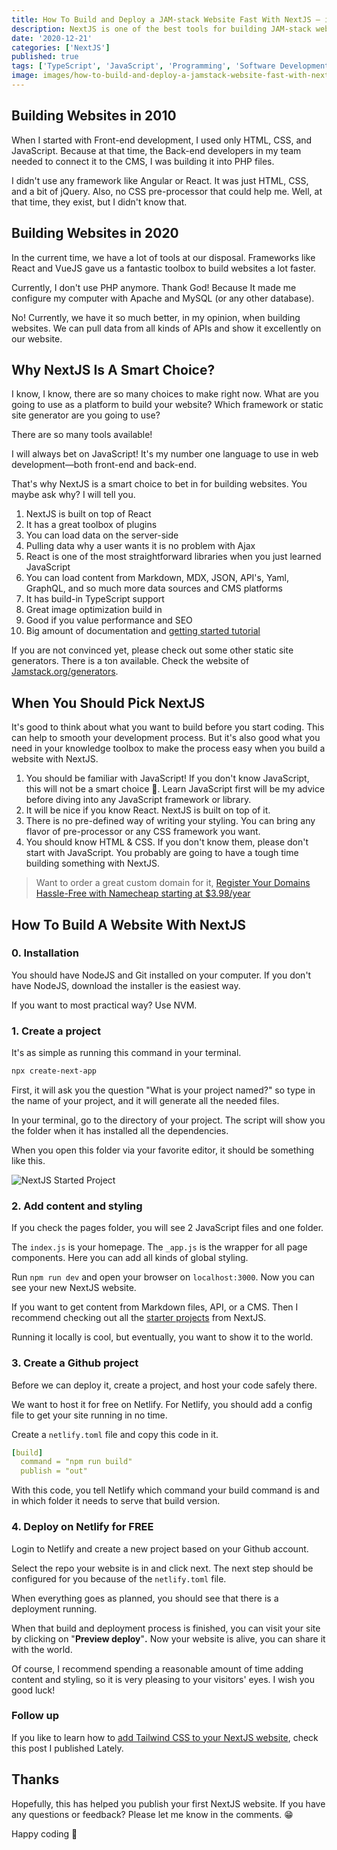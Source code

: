```yaml
---
title: How To Build and Deploy a JAM-stack Website Fast With NextJS — in 5 steps
description: NextJS is one of the best tools for building JAM-stack websites with all kinds of content sources.
date: '2020-12-21'
categories: ['NextJS']
published: true
tags: ['TypeScript', 'JavaScript', 'Programming', 'Software Development']
image: images/how-to-build-and-deploy-a-jamstack-website-fast-with-next-js
---
```


## Building Websites in 2010

When I started with Front-end development, I used only HTML, CSS, and JavaScript. Because at that time, the Back-end developers in my team needed to connect it to the CMS, I was building it into PHP files.

I didn't use any framework like Angular or React. It was just HTML, CSS, and a bit of jQuery. Also, no CSS pre-processor that could help me. Well, at that time, they exist, but I didn't know that.

## Building Websites in 2020

In the current time, we have a lot of tools at our disposal. Frameworks like React and VueJS gave us a fantastic toolbox to build websites a lot faster.

Currently, I don't use PHP anymore. Thank God! Because It made me configure my computer with Apache and MySQL (or any other database).

No! Currently, we have it so much better, in my opinion, when building websites. We can pull data from all kinds of APIs and show it excellently on our website. 

## Why NextJS Is A Smart Choice?

I know, I know, there are so many choices to make right now. What are you going to use as a platform to build your website? Which framework or static site generator are you going to use?

There are so many tools available!

I will always bet on JavaScript! It's my number one language to use in web development—both front-end and back-end.

That's why NextJS is a smart choice to bet in for building websites. You maybe ask why? I will tell you.

1. NextJS is built on top of React
2. It has a great toolbox of plugins
3. You can load data on the server-side
4. Pulling data why a user wants it is no problem with Ajax
5. React is one of the most straightforward libraries when you just learned JavaScript
6. You can load content from Markdown, MDX, JSON, API's, Yaml, GraphQL, and so much more data sources and CMS platforms
7. It has build-in TypeScript support
8. Great image optimization build in
9. Good if you value performance and SEO
10. Big amount of documentation and [getting started tutorial](https://nextjs.org/learn/basics/create-nextjs-app)

If you are not convinced yet, please check out some other static site generators. There is a ton available. Check the website of [Jamstack.org/generators](https://jamstack.org/generators/).

## When You Should Pick NextJS

It's good to think about what you want to build before you start coding. This can help to smooth your development process. But it's also good what you need in your knowledge toolbox to make the process easy when you build a website with NextJS.

1. You should be familiar with JavaScript! If you don't know JavaScript, this will not be a smart choice 🥴. Learn JavaScript first will be my advice before diving into any JavaScript framework or library.
2. It will be nice if you know React. NextJS is built on top of it.
3. There is no pre-defined way of writing your styling. You can bring any flavor of pre-processor or any CSS framework you want.
4. You should know HTML & CSS. If you don't know them, please don't start with JavaScript. You probably are going to have a tough time building something with NextJS.

> Want to order a great custom domain for it, <a href="https://www.dpbolvw.net/click-100299090-11429042" target="_top">Register Your Domains Hassle-Free with Namecheap starting at $3.98/year</a><img src="https://www.lduhtrp.net/image-100299090-11429042" width="1" height="1" border="0"/>


## How To Build A Website With NextJS

### 0. Installation

You should have NodeJS and Git installed on your computer. If you don't have NodeJS, download the installer is the easiest way.

If you want to most practical way? Use NVM.

### 1. Create a project

It's as simple as running this command in your terminal.

```bash
npx create-next-app
```

First, it will ask you the question "What is your project named?" so type in the name of your project, and it will generate all the needed files.

In your terminal, go to the directory of your project. The script will show you the folder when it has installed all the dependencies.

When you open this folder via your favorite editor, it should be something like this.

![NextJS Started Project](https://miro.medium.com/max/1400/1*OGX09m-Kx_a723gcm5pJ2Q.png)

### 2. Add content and styling

If you check the pages folder, you will see 2 JavaScript files and one folder. 

The `index.js` is your homepage. The `_app.js` is the wrapper for all page components. Here you can add all kinds of global styling.

Run `npm run dev` and open your browser on `localhost:3000`. Now you can see your new NextJS website.

If you want to get content from Markdown files, API, or a CMS. Then I recommend checking out all the [starter projects](https://nextjs.org/docs/basic-features/data-fetching) from NextJS.

Running it locally is cool, but eventually, you want to show it to the world. 

### 3. Create a Github project

Before we can deploy it, create a project, and host your code safely there.

We want to host it for free on Netlify. For Netlify, you should add a config file to get your site running in no time.

Create a `netlify.toml` file and copy this code in it.

```yaml
[build]
  command = "npm run build"
  publish = "out"
```

With this code, you tell Netlify which command your build command is and in which folder it needs to serve that build version.

### 4. Deploy on Netlify for FREE

Login to Netlify and create a new project based on your Github account.

Select the repo your website is in and click next. The next step should be configured for you because of the `netlify.toml` file.

When everything goes as planned, you should see that there is a deployment running.

When that build and deployment process is finished, you can visit your site by clicking on "**Preview deploy**"**.** Now your website is alive, you can share it with the world.

Of course, I recommend spending a reasonable amount of time adding content and styling, so it is very pleasing to your visitors' eyes. I wish you good luck!

### Follow up
If you like to learn how to [add Tailwind CSS to your NextJS website](https://byrayray.dev/posts/2020-12-27-why-use-tailwind-css-with-nextjs), check this post I published Lately.

## Thanks

Hopefully, this has helped you publish your first NextJS website. If you have any questions or feedback? Please let me know in the comments. 😁

Happy coding 🚀
